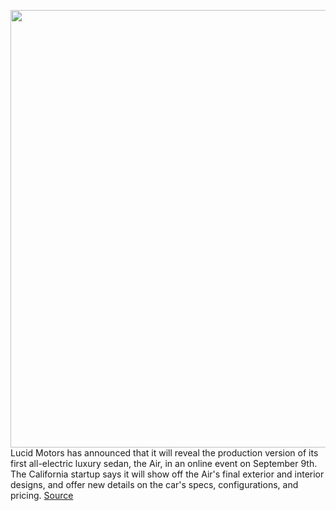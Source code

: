 <img src='https://cdn.vox-cdn.com/thumbor/WiYWlj5FK_KGMOyvJEr3axdonVY=/0x0:2040x1360/1200x800/filters:focal(857x517:1183x843)/cdn.vox-cdn.com/uploads/chorus_image/image/66946920/akrales_170324_1554_A_0028.0.0.jpg' width='700px' /><br/>
Lucid Motors has announced that it will reveal the production version of its first all-electric luxury sedan, the Air, in an online event on September 9th. The California startup says it will show off the Air's final exterior and interior designs, and offer new details on the car's specs, configurations, and pricing.
<a href='https://www.theverge.com/2020/6/17/21294182/lucid-motors-air-ev-sedan-event-date-online-streaming'> Source <a/>
